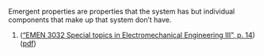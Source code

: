 Emergent properties are properties that the system has but individual components that make up that system don’t have.




1. ([“EMEN 3032 Special topics in Electromechanical Engineering III”, p. 14](zotero://select/library/items/HEXPTZMG)) ([pdf](zotero://open-pdf/library/items/5MVG2VJW?page=14&annotation=XRLN75JQ))